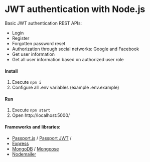 # JWT authentication with Node.js
Basic JWT authentication REST APIs:
* Login
* Register
* Forgotten password reset
* Authorization through social networks: Google and Facebook
* Get user information
* Get all user information based on authorized user role 

#### Install
1. Execute ```npm i```
2. Configure all .env variables (example .env.example)

#### Run
1. Execute ```npm start```
2. Open http://localhost:5000/

#### Frameworks and libraries:
* [Passport.js](http://www.passportjs.org/) / [Passport JWT](http://www.passportjs.org/packages/passport-jwt/) / 
* [Express](https://expressjs.com/)
* [MongoDB](https://www.mongodb.com/) / [Mongoose](https://mongoosejs.com/)
* [Nodemailer](https://nodemailer.com/)
